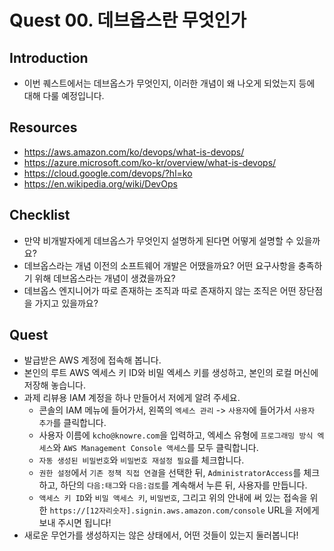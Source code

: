 # Quest 00. 데브옵스란 무엇인가

## Introduction
* 이번 퀘스트에서는 데브옵스가 무엇인지, 이러한 개념이 왜 나오게 되었는지 등에 대해 다룰 예정입니다.

## Resources
* https://aws.amazon.com/ko/devops/what-is-devops/
* https://azure.microsoft.com/ko-kr/overview/what-is-devops/
* https://cloud.google.com/devops/?hl=ko
* https://en.wikipedia.org/wiki/DevOps

## Checklist
* 만약 비개발자에게 데브옵스가 무엇인지 설명하게 된다면 어떻게 설명할 수 있을까요?
* 데브옵스라는 개념 이전의 소프트웨어 개발은 어땠을까요? 어떤 요구사항을 충족하기 위해 데브옵스라는 개념이 생겼을까요?
* 데브옵스 엔지니어가 따로 존재하는 조직과 따로 존재하지 않는 조직은 어떤 장단점을 가지고 있을까요?

## Quest
* 발급받은 AWS 계정에 접속해 봅니다.
* 본인의 루트 AWS 엑세스 키 ID와 비밀 엑세스 키를 생성하고, 본인의 로컬 머신에 저장해 놓습니다.
* 과제 리뷰용 IAM 계정을 하나 만들어서 저에게 알려 주세요.
  * 콘솔의 IAM 메뉴에 들어가서, 왼쪽의 `엑세스 관리` -> `사용자`에 들어가서 `사용자 추가`를 클릭합니다.
  * 사용자 이름에 `kcho@knowre.com`을 입력하고, 엑세스 유형에 `프로그래밍 방식 엑세스`와 `AWS Management Console 액세스`를 모두 클릭합니다.
  * `자동 생성된 비밀번호`와 `비밀번호 재설정 필요`를 체크합니다.
  * `권한 설정`에서 `기존 정책 직접 연결`을 선택한 뒤, `AdministratorAccess`를 체크하고, 하단의 `다음:태그`와 `다음:검토`를 계속해서 누른 뒤, 사용자를 만듭니다.
  * `액세스 키 ID`와 `비밀 액세스 키`, `비밀번호`, 그리고 위의 안내에 써 있는 접속을 위한 `https://[12자리숫자].signin.aws.amazon.com/console` URL을 저에게 보내 주시면 됩니다!
* 새로운 무언가를 생성하지는 않은 상태에서, 어떤 것들이 있는지 둘러봅니다!
